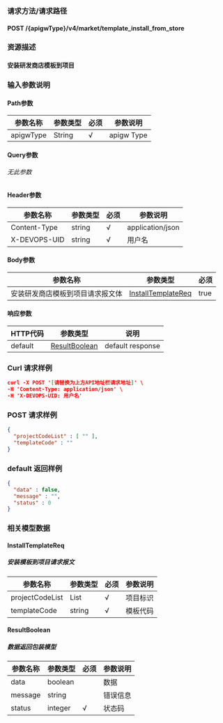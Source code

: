 ### 请求方法/请求路径
#### POST /{apigwType}/v4/market/template_install_from_store
### 资源描述
#### 安装研发商店模板到项目
### 输入参数说明
#### Path参数

| 参数名称      | 参数类型   | 必须  | 参数说明       |
| --------- | ------ | --- | ---------- |
| apigwType | String | √   | apigw Type |

#### Query参数
###### 无此参数
#### Header参数

| 参数名称         | 参数类型   | 必须  | 参数说明             |
| ------------ | ------ | --- | ---------------- |
| Content-Type | string | √   | application/json |
| X-DEVOPS-UID | string | √   | 用户名              |

#### Body参数

| 参数名称             | 参数类型                                      | 必须   |
| ---------------- | ----------------------------------------- | ---- |
| 安装研发商店模板到项目请求报文体 | [InstallTemplateReq](#InstallTemplateReq) | true |

#### 响应参数

| HTTP代码  | 参数类型                            | 说明               |
| ------- | ------------------------------- | ---------------- |
| default | [ResultBoolean](#ResultBoolean) | default response |

### Curl 请求样例

```Json
curl -X POST '[请替换为上方API地址栏请求地址]' \
-H 'Content-Type: application/json' \
-H 'X-DEVOPS-UID: 用户名' 
```

### POST 请求样例

```Json
{
  "projectCodeList" : [ "" ],
  "templateCode" : ""
}
```

### default 返回样例

```Json
{
  "data" : false,
  "message" : "",
  "status" : 0
}
```

### 相关模型数据
#### InstallTemplateReq
##### 安装模板到项目请求报文

| 参数名称            | 参数类型         | 必须  | 参数说明 |
| --------------- | ------------ | --- | ---- |
| projectCodeList | List<string> | √   | 项目标识 |
| templateCode    | string       | √   | 模板代码 |

#### ResultBoolean
##### 数据返回包装模型

| 参数名称    | 参数类型    | 必须  | 参数说明 |
| ------- | ------- | --- | ---- |
| data    | boolean |     | 数据   |
| message | string  |     | 错误信息 |
| status  | integer | √   | 状态码  |

 
